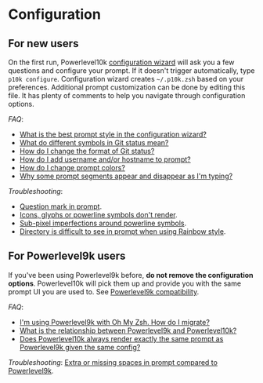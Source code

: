 # Configuration

## For new users

On the first run, Powerlevel10k [configuration wizard](features/wizard.md) will ask you a few
questions and configure your prompt. If it doesn't trigger automatically, type `p10k configure`.
Configuration wizard creates `~/.p10k.zsh` based on your preferences. Additional prompt
customization can be done by editing this file. It has plenty of comments to help you navigate
through configuration options.

_FAQ_:

- [What is the best prompt style in the configuration wizard?](faq.md#what-is-the-best-prompt-style-in-the-configuration-wizard)
- [What do different symbols in Git status mean?](faq.md#what-do-different-symbols-in-git-status-mean)
- [How do I change the format of Git status?](faq.md#how-do-i-change-the-format-of-git-status)
- [How do I add username and/or hostname to prompt?](faq.md#how-do-i-add-username-andor-hostname-to-prompt)
- [How do I change prompt colors?](faq.md#how-do-i-change-prompt-colors)
- [Why some prompt segments appear and disappear as I'm typing?](faq.md#why-some-prompt-segments-appear-and-disappear-as-im-typing)

_Troubleshooting_:

- [Question mark in prompt](troubleshooting.md#question-mark-in-prompt).
- [Icons, glyphs or powerline symbols don't render](troubleshooting.md#icons-glyphs-or-powerline-symbols-dont-render).
- [Sub-pixel imperfections around powerline symbols](troubleshooting.md#sub-pixel-imperfections-around-powerline-symbols).
- [Directory is difficult to see in prompt when using Rainbow style](troubleshooting.md#directory-is-difficult-to-see-in-prompt-when-using-rainbow-style).

## For Powerlevel9k users

If you've been using Powerlevel9k before, **do not remove the configuration options**. Powerlevel10k
will pick them up and provide you with the same prompt UI you are used to. See
[Powerlevel9k compatibility](#powerlevel9k-compatibility).

_FAQ_:

- [I'm using Powerlevel9k with Oh My Zsh. How do I migrate?](faq.md#im-using-powerlevel9k-with-oh-my-zsh-how-do-i-migrate)
- [What is the relationship between Powerlevel9k and Powerlevel10k?](faq.md#what-is-the-relationship-between-powerlevel9k-and-powerlevel10k)
- [Does Powerlevel10k always render exactly the same prompt as Powerlevel9k given the same config?](faq.md#does-powerlevel10k-always-render-exactly-the-same-prompt-as-powerlevel9k-given-the-same-config)

_Troubleshooting_: [Extra or missing spaces in prompt compared to Powerlevel9k](troubleshooting.md#extra-or-missing-spaces-in-prompt-compared-to-powerlevel9k).
